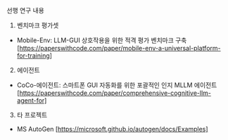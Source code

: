 
선행 연구 내용

1. 벤치마크 평가셋
- Mobile-Env: LLM-GUI 상호작용을 위한 적격 평가 벤치마크 구축
[https://paperswithcode.com/paper/mobile-env-a-universal-platform-for-training]
2. 에이전트
- CoCo-에이전트: 스마트폰 GUI 자동화를 위한 포괄적인 인지 MLLM 에이전트
[https://paperswithcode.com/paper/comprehensive-cognitive-llm-agent-for]
3. 타 프로젝트
- MS AutoGen
[https://microsoft.github.io/autogen/docs/Examples]
